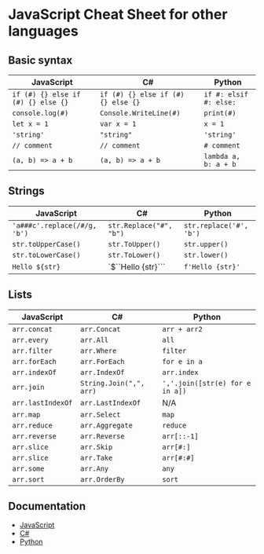 # JavaScript Cheat Sheet for other languages

## Basic syntax

| JavaScript                         | C#                                 | Python                 |
| ---------------------------------- | ---------------------------------- | ---------------------- |
| `if (#) {} else if (#) {} else {}` | `if (#) {} else if (#) {} else {}` | `if #: elsif #: else:` |
| `console.log(#)`                   | `Console.WriteLine(#)`             | `print(#)`             |
| `let x = 1`                        | `var x = 1`                        | `x = 1`                |
| `'string'`                         | `"string"`                         | `'string'`             |
| `// comment`                       | `// comment`                       | `# comment`            |
| `(a, b) => a + b`                  | `(a, b) => a + b`                  | `lambda a, b: a + b`   |

## Strings

| JavaScript                   | C#                      | Python                  |
| ---------------------------- | ----------------------- | ----------------------- |
| `'a###c'.replace(/#/g, 'b')` | `str.Replace("#", "b")` | `str.replace('#', 'b')` |
| `str.toUpperCase()`          | `str.ToUpper()`         | `str.upper()`           |
| `str.toLowerCase()`          | `str.ToLower()`         | `str.lower()`           |
| `Hello ${str}`               | `$``Hello {str}```      | `f'Hello {str}'`        |

## Lists

| JavaScript        | C#                      | Python                          |
| ----------------- | ----------------------- | ------------------------------- |
| `arr.concat`      | `arr.Concat`            | `arr + arr2`                    |
| `arr.every`       | `arr.All`               | `all`                           |
| `arr.filter`      | `arr.Where`             | `filter`                        |
| `arr.forEach`     | `arr.ForEach`           | `for e in a`                    |
| `arr.indexOf`     | `arr.IndexOf`           | `arr.index`                     |
| `arr.join`        | `String.Join(",", arr)` | `','.join([str(e) for e in a])` |
| `arr.lastIndexOf` | `arr.LastIndexOf`       | N/A                             |
| `arr.map`         | `arr.Select`            | `map`                           |
| `arr.reduce`      | `arr.Aggregate`         | `reduce`                        |
| `arr.reverse`     | `arr.Reverse`           | `arr[::-1]`                     |
| `arr.slice`       | `arr.Skip`              | `arr[#:]`                       |
| `arr.slice`       | `arr.Take`              | `arr[#:#]`                      |
| `arr.some`        | `arr.Any`               | `any`                           |
| `arr.sort`        | `arr.OrderBy`           | `sort`                          |

## Documentation

- [JavaScript](https://developer.mozilla.org/en-US/docs/Web/JavaScript/Reference/Global_Objects/Array)
- [C#](https://docs.microsoft.com/en-us/dotnet/api/system.linq.enumerable?view=netcore-3.1)
- [Python](https://docs.python.org/3/library/functions.html)
